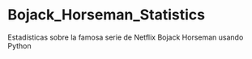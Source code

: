 # Bojack_Horseman_Statistics
Estadísticas sobre la famosa serie de Netflix Bojack Horseman usando Python
